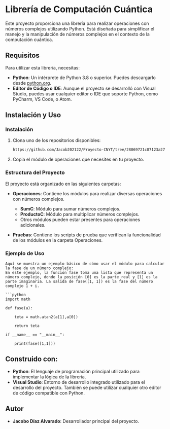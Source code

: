 # Librería de Computación Cuántica

Este proyecto proporciona una librería para realizar operaciones con números complejos utilizando Python. Está diseñada para simplificar el manejo y la manipulación de números complejos en el contexto de la computación cuántica.

## Requisitos

Para utilizar esta librería, necesitas:

- **Python**: Un intérprete de Python 3.8 o superior. Puedes descargarlo desde [python.org](https://www.python.org/).
- **Editor de Código o IDE**: Aunque el proyecto se desarrolló con Visual Studio, puedes usar cualquier editor o IDE que soporte Python, como PyCharm, VS Code, o Atom.



## Instalación y Uso

### Instalación

1. Clona uno de los repositorios disponibles:
    ```bash
    https://github.com/Jacob202122/Proyecto-CNYT/tree/28069721c87123a27f5907c50bcac48b85e72d45/Operaciones
    ```

2. Copia el módulo de operaciones que necesites en tu proyecto. 



### Estructura del Proyecto

El proyecto está organizado en las siguientes carpetas:

- **Operaciones**: Contiene los módulos para realizar diversas operaciones con números complejos.
  - **SumC**: Módulo para sumar números complejos.
  - **ProductoC**: Módulo para multiplicar números complejos.
  - Otros módulos pueden estar presentes para operaciones adicionales.

- **Pruebas**: Contiene los scripts de prueba que verifican la funcionalidad de los módulos en la carpeta Operaciones.

### Ejemplo de Uso

    Aquí se muestra un ejemplo básico de cómo usar el módulo para calcular la fase de un número complejo:
    En este ejemplo, la función fase toma una lista que representa un número complejo, donde la posición [0] es la parte real y [1] es la parte imaginaria. La salida de fase([1, 1]) es la fase del número complejo 1 + i.
    
    ```python
    import math

    def fase(a):
        
        teta = math.atan2(a[1],a[0])
        
        return teta
        
    if __name__ == "__main__":
        
        print(fase([1,1]))
            
    




## Construido con:

- **Python**: El lenguaje de programación principal utilizado para implementar la lógica de la librería.
- **Visual Studio**: Entorno de desarrollo integrado utilizado para el desarrollo del proyecto. También se puede utilizar cualquier otro editor de código compatible con Python.

## Autor

- **Jacobo Díaz Alvarado**: Desarrollador principal del proyecto.

